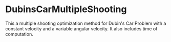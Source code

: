 # DubinsCarMultipleShooting
This a multiple shooting optimization method for Dubin's Car Problem with a constant velocity and a variable angular velocity. It also includes time of computation.
